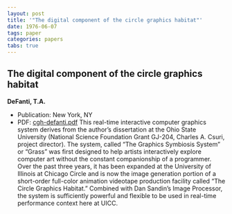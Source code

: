 ```yaml
---
layout: post
title: '"The digital component of the circle graphics habitat"'
date: 1976-06-07
tags: paper
categories: papers
tabs: true
---
```


## The digital component of the circle graphics habitat
**DeFanti, T.A.**
- Publication: New York, NY
- PDF: [cgh-defanti.pdf](/documents/cgh-defanti.pdf)
This real-time interactive computer graphics system derives from the author&rsquo;s dissertation at the Ohio State University (National Science Foundation Grant GJ-204, Charles A. Csuri, project director).  The system, called &ldquo;The Graphics Symbiosis System&rdquo; or &ldquo;Grass&rdquo; was first designed to help artists interactively explore computer art without the constant companionship of a programmer.  Over the past three years, it has been expanded at the University of Illinois at Chicago Circle and is now the image generation portion of a short-order full-color animation videotape production facility called &ldquo;The Circle Graphics Habitat.&rdquo;  Combined with Dan Sandin&rsquo;s Image Processor, the system is sufficiently powerful and flexible to be used in real-time performance context here at UICC.